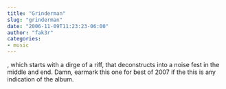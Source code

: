 ```yaml
---
title: "Grinderman"
slug: "grinderman"
date: "2006-11-09T11:23:23-06:00"
author: "fak3r"
categories:
- music
---
```


, which starts with a dirge of a riff, that deconstructs into a noise fest in the middle and end.  Damn, earmark this one for best of 2007 if the this is any indication of the album.
